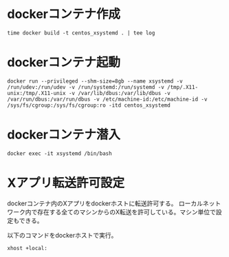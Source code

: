 # dockerコンテナ作成

```
time docker build -t centos_xsystemd . | tee log
```

# dockerコンテナ起動
 
```
docker run --privileged --shm-size=8gb --name xsystemd -v /run/udev:/run/udev -v /run/systemd:/run/systemd -v /tmp/.X11-unix:/tmp/.X11-unix -v /var/lib/dbus:/var/lib/dbus -v /var/run/dbus:/var/run/dbus -v /etc/machine-id:/etc/machine-id -v /sys/fs/cgroup:/sys/fs/cgroup:ro -itd centos_xsystemd
```

# dockerコンテナ潜入

```
docker exec -it xsystemd /bin/bash
```

# Xアプリ転送許可設定

dockerコンテナ内のXアプリをdockerホストに転送許可する。 ローカルネットワーク内で存在する全てのマシンからのX転送を許可している。マシン単位で設定もできる。

以下のコマンドをdockerホストで実行。

```
xhost +local:
```
